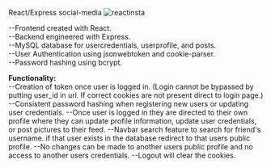 React/Express social-media
![reactinsta](https://github.com/user-attachments/assets/c0586e87-f1eb-430d-96d3-3c3178c593eb)

--Frontend created with React.<br/>
--Backend engineered with Express.<br/>
--MySQL database for usercredentials, userprofile, and posts.<br/>
--User Authentication using jsonwebtoken and cookie-parser.<br/>
--Password hashing using bcrypt.<br/>

<strong>Functionality:</strong><br/>
--Creation of token once user is logged in. (Login cannot be bypassed by putting user_id in url. If correct cookies are not present direct to login page.)
--Consistent password hashing when registering new users or updating user credentials.
--Once user is logged in they are directed to their own profile where they can update profile information, update user credentials, or post pictures to their feed.
--Navbar search feature to search for friend's username. if that user exists in the database redirect to that users public profile.
--No changes can be made to another users public profile and no access to another users credentials.
--Logout will clear the cookies.
